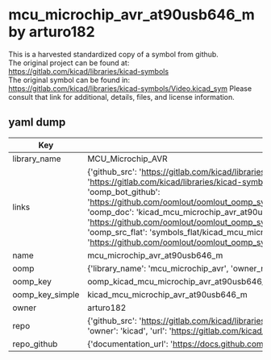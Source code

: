 # mcu_microchip_avr_at90usb646_m by arturo182  
This is a harvested standardized copy of a symbol from github.  
The original project can be found at:  
https://gitlab.com/kicad/libraries/kicad-symbols  
The original symbol can be found in:
https://gitlab.com/kicad/libraries/kicad-symbols/Video.kicad_sym
Please consult that link for additional, details, files, and license information.  
## yaml dump  
| Key | Value |  
| --- | --- |  
| library_name | MCU_Microchip_AVR |  
| links | {'github_src': 'https://gitlab.com/kicad/libraries/kicad-symbols/Video.kicad_sym', 'github_src_repo': 'https://gitlab.com/kicad/libraries/kicad-symbols', 'oomp_bot': 'kicad_mcu_microchip_avr_at90usb646_m/working', 'oomp_bot_github': 'https://github.com/oomlout/oomlout_oomp_symbol_bot/tree/main/kicad_mcu_microchip_avr_at90usb646_m/working', 'oomp_doc': 'kicad_mcu_microchip_avr_at90usb646_m/working', 'oomp_doc_github': 'https://github.com/oomlout/oomlout_oomp_symbol_doc/tree/main/kicad_mcu_microchip_avr_at90usb646_m/working', 'oomp_src_flat': 'symbols_flat/kicad_mcu_microchip_avr_at90usb646_m/working', 'oomp_src_flat_github': 'https://github.com/oomlout/oomlout_oomp_symbol_src/tree/main/kicad_mcu_microchip_avr_at90usb646_m/working'} |  
| name | mcu_microchip_avr_at90usb646_m |  
| oomp | {'library_name': 'mcu_microchip_avr', 'owner_name': 'kicad', 'symbol_name': 'mcu_microchip_avr_at90usb646_m'} |  
| oomp_key | oomp_kicad_mcu_microchip_avr_at90usb646_m |  
| oomp_key_simple | kicad_mcu_microchip_avr_at90usb646_m |  
| owner | arturo182 |  
| repo | {'github_src': 'https://gitlab.com/kicad/libraries/kicad-symbols/Video.kicad_sym', 'name': 'libraries/kicad-symbols', 'owner': 'kicad', 'url': 'https://gitlab.com/kicad/libraries/kicad-symbols'} |  
| repo_github | {'documentation_url': 'https://docs.github.com/rest/repos/repos#get-a-repository', 'message': 'Not Found'} |  

